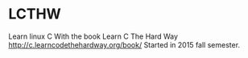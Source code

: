 # LCTHW
Learn linux C
With the book Learn C The Hard Way
http://c.learncodethehardway.org/book/
Started in 2015 fall semester.
